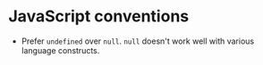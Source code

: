 # JavaScript conventions

- Prefer `undefined` over `null`. `null` doesn't work well with various language constructs.
